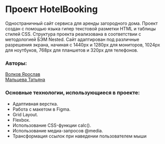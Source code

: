 # Проект HotelBooking
Одностраничный сайт сервиса для аренды загородного дома.
Проект создан с помощью языка гипер текстовой разметки HTML и таблицы стилей CSS. Структура проекта
реализована в соответствии с методологией БЭМ Nested.
Сайт адаптирован под различные разрешения экрана, начиная с 1440px и 1280px для мониторов, 1024px для ноутбуков, 768px для планшетов и 320px для телефонов.
### Авторы:
[Волков Ярослав](https://github.com/vlk-yar95)  
[Мальцева Татьяна](https://github.com/milkovskayaa)
### Основные технологии, использующиеся в проекте:
* Адаптивная верстка.
* Работа с макетом в Figma.
* Grid Layout.
* Flexbox.
* Использование CSS-функции calc().
* Использование медиа-запросов @media.
* Трансформация ссылок при наведении пользователем мыши

